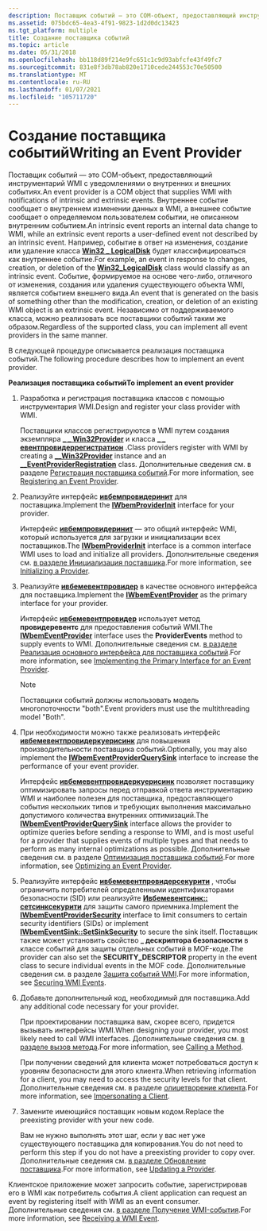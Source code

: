 ```yaml
---
description: Поставщик событий — это COM-объект, предоставляющий инструментарий WMI с уведомлениями о внутренних и внешних событиях.
ms.assetid: 075bdc65-4ea3-4f91-9823-1d2d0dc13423
ms.tgt_platform: multiple
title: Создание поставщика событий
ms.topic: article
ms.date: 05/31/2018
ms.openlocfilehash: bb118d89f214e9fc651c1c9d93abfcfe43f49fc7
ms.sourcegitcommit: 831e8f3db78ab820e1710cede244553c70e50500
ms.translationtype: MT
ms.contentlocale: ru-RU
ms.lasthandoff: 01/07/2021
ms.locfileid: "105711720"
---
```

# <a name="writing-an-event-provider"></a><span data-ttu-id="f7f67-103">Создание поставщика событий</span><span class="sxs-lookup"><span data-stu-id="f7f67-103">Writing an Event Provider</span></span>

<span data-ttu-id="f7f67-104">Поставщик событий — это COM-объект, предоставляющий инструментарий WMI с уведомлениями о внутренних и внешних событиях.</span><span class="sxs-lookup"><span data-stu-id="f7f67-104">An event provider is a COM object that supplies WMI with notifications of intrinsic and extrinsic events.</span></span> <span data-ttu-id="f7f67-105">Внутреннее событие сообщает о внутреннем изменении данных в WMI, а внешнее событие сообщает о определяемом пользователем событии, не описанном внутренним событием.</span><span class="sxs-lookup"><span data-stu-id="f7f67-105">An intrinsic event reports an internal data change to WMI, while an extrinsic event reports a user-defined event not described by an intrinsic event.</span></span> <span data-ttu-id="f7f67-106">Например, событие в ответ на изменения, создание или удаление класса [**Win32 \_ LogicalDisk**](/windows/desktop/CIMWin32Prov/win32-logicaldisk) будет классифицироваться как внутреннее событие.</span><span class="sxs-lookup"><span data-stu-id="f7f67-106">For example, an event in response to changes, creation, or deletion of the [**Win32\_LogicalDisk**](/windows/desktop/CIMWin32Prov/win32-logicaldisk) class would classify as an intrinsic event.</span></span> <span data-ttu-id="f7f67-107">Событие, формируемое на основе чего-либо, отличного от изменения, создания или удаления существующего объекта WMI, является событием внешнего вида.</span><span class="sxs-lookup"><span data-stu-id="f7f67-107">An event that is generated on the basis of something other than the modification, creation, or deletion of an existing WMI object is an extrinsic event.</span></span> <span data-ttu-id="f7f67-108">Независимо от поддерживаемого класса, можно реализовать все поставщики событий таким же образом.</span><span class="sxs-lookup"><span data-stu-id="f7f67-108">Regardless of the supported class, you can implement all event providers in the same manner.</span></span>

<span data-ttu-id="f7f67-109">В следующей процедуре описывается реализация поставщика событий.</span><span class="sxs-lookup"><span data-stu-id="f7f67-109">The following procedure describes how to implement an event provider.</span></span>

<span data-ttu-id="f7f67-110">**Реализация поставщика событий**</span><span class="sxs-lookup"><span data-stu-id="f7f67-110">**To implement an event provider**</span></span>

1.  <span data-ttu-id="f7f67-111">Разработка и регистрация поставщика классов с помощью инструментария WMI.</span><span class="sxs-lookup"><span data-stu-id="f7f67-111">Design and register your class provider with WMI.</span></span>

    <span data-ttu-id="f7f67-112">Поставщики классов регистрируются в WMI путем создания экземпляра [**\_ \_ Win32Provider**](--win32provider.md) и класса [**\_ \_ евентпровидеррегистратион**](--eventproviderregistration.md) .</span><span class="sxs-lookup"><span data-stu-id="f7f67-112">Class providers register with WMI by creating a [**\_\_Win32Provider**](--win32provider.md) instance and an [**\_\_EventProviderRegistration**](--eventproviderregistration.md) class.</span></span> <span data-ttu-id="f7f67-113">Дополнительные сведения см. в разделе [Регистрация поставщика событий](registering-an-event-provider.md).</span><span class="sxs-lookup"><span data-stu-id="f7f67-113">For more information, see [Registering an Event Provider](registering-an-event-provider.md).</span></span>

2.  <span data-ttu-id="f7f67-114">Реализуйте интерфейс [**ивбемпровидеринит**](/windows/desktop/api/Wbemprov/nn-wbemprov-iwbemproviderinit) для поставщика.</span><span class="sxs-lookup"><span data-stu-id="f7f67-114">Implement the [**IWbemProviderInit**](/windows/desktop/api/Wbemprov/nn-wbemprov-iwbemproviderinit) interface for your provider.</span></span>

    <span data-ttu-id="f7f67-115">Интерфейс [**ивбемпровидеринит**](/windows/desktop/api/Wbemprov/nn-wbemprov-iwbemproviderinit) — это общий интерфейс WMI, который используется для загрузки и инициализации всех поставщиков.</span><span class="sxs-lookup"><span data-stu-id="f7f67-115">The [**IWbemProviderInit**](/windows/desktop/api/Wbemprov/nn-wbemprov-iwbemproviderinit) interface is a common interface WMI uses to load and initialize all providers.</span></span> <span data-ttu-id="f7f67-116">Дополнительные сведения см. [в разделе Инициализация поставщика](initializing-a-provider.md).</span><span class="sxs-lookup"><span data-stu-id="f7f67-116">For more information, see [Initializing a Provider](initializing-a-provider.md).</span></span>

3.  <span data-ttu-id="f7f67-117">Реализуйте [**ивбемевентпровидер**](/windows/desktop/api/Wbemprov/nn-wbemprov-iwbemeventprovider) в качестве основного интерфейса для поставщика.</span><span class="sxs-lookup"><span data-stu-id="f7f67-117">Implement the [**IWbemEventProvider**](/windows/desktop/api/Wbemprov/nn-wbemprov-iwbemeventprovider) as the primary interface for your provider.</span></span>

    <span data-ttu-id="f7f67-118">Интерфейс [**ивбемевентпровидер**](/windows/desktop/api/Wbemprov/nn-wbemprov-iwbemeventprovider) использует метод **провидеревентс** для предоставления событий WMI.</span><span class="sxs-lookup"><span data-stu-id="f7f67-118">The [**IWbemEventProvider**](/windows/desktop/api/Wbemprov/nn-wbemprov-iwbemeventprovider) interface uses the **ProviderEvents** method to supply events to WMI.</span></span> <span data-ttu-id="f7f67-119">Дополнительные сведения см. [в разделе Реализация основного интерфейса для поставщика событий](implementing-the-primary-interface-for-an-event-provider.md).</span><span class="sxs-lookup"><span data-stu-id="f7f67-119">For more information, see [Implementing the Primary Interface for an Event Provider](implementing-the-primary-interface-for-an-event-provider.md).</span></span>

    > [!Note]  
    > <span data-ttu-id="f7f67-120">Поставщики событий должны использовать модель многопоточности "both".</span><span class="sxs-lookup"><span data-stu-id="f7f67-120">Event providers must use the multithreading model "Both".</span></span>

     

4.  <span data-ttu-id="f7f67-121">При необходимости можно также реализовать интерфейс [**ивбемевентпровидеркуерисинк**](/windows/desktop/api/Wbemprov/nn-wbemprov-iwbemeventproviderquerysink) для повышения производительности поставщика событий.</span><span class="sxs-lookup"><span data-stu-id="f7f67-121">Optionally, you may also implement the [**IWbemEventProviderQuerySink**](/windows/desktop/api/Wbemprov/nn-wbemprov-iwbemeventproviderquerysink) interface to increase the performance of your event provider.</span></span>

    <span data-ttu-id="f7f67-122">Интерфейс [**ивбемевентпровидеркуерисинк**](/windows/desktop/api/Wbemprov/nn-wbemprov-iwbemeventproviderquerysink) позволяет поставщику оптимизировать запросы перед отправкой ответа инструментарию WMI и наиболее полезен для поставщика, предоставляющего события нескольких типов и требующих выполнения максимально допустимого количества внутренних оптимизаций.</span><span class="sxs-lookup"><span data-stu-id="f7f67-122">The [**IWbemEventProviderQuerySink**](/windows/desktop/api/Wbemprov/nn-wbemprov-iwbemeventproviderquerysink) interface allows the provider to optimize queries before sending a response to WMI, and is most useful for a provider that supplies events of multiple types and that needs to perform as many internal optimizations as possible.</span></span> <span data-ttu-id="f7f67-123">Дополнительные сведения см. в разделе [Оптимизация поставщика событий](optimizing-an-event-provider.md).</span><span class="sxs-lookup"><span data-stu-id="f7f67-123">For more information, see [Optimizing an Event Provider](optimizing-an-event-provider.md).</span></span>

5.  <span data-ttu-id="f7f67-124">Реализуйте интерфейс [**ивбемевентпровидерсекурити**](/windows/desktop/api/Wbemprov/nn-wbemprov-iwbemeventprovidersecurity) , чтобы ограничить потребителей определенными идентификаторами безопасности (SID) или реализуйте [**Ивбемевентсинк:: сетсинксекурити**](/windows/desktop/api/Wbemprov/nf-wbemprov-iwbemeventsink-setsinksecurity) для защиты самого приемника.</span><span class="sxs-lookup"><span data-stu-id="f7f67-124">Implement the [**IWbemEventProviderSecurity**](/windows/desktop/api/Wbemprov/nn-wbemprov-iwbemeventprovidersecurity) interface to limit consumers to certain security identifiers (SIDs) or implement [**IWbemEventSink::SetSinkSecurity**](/windows/desktop/api/Wbemprov/nf-wbemprov-iwbemeventsink-setsinksecurity) to secure the sink itself.</span></span> <span data-ttu-id="f7f67-125">Поставщик также может установить свойство **\_ дескриптора безопасности** в классе событий для защиты отдельных событий в MOF-коде.</span><span class="sxs-lookup"><span data-stu-id="f7f67-125">The provider can also set the **SECURITY\_DESCRIPTOR** property in the event class to secure individual events in the MOF code.</span></span> <span data-ttu-id="f7f67-126">Дополнительные сведения см. в разделе [Защита событий WMI](securing-wmi-events.md).</span><span class="sxs-lookup"><span data-stu-id="f7f67-126">For more information, see [Securing WMI Events](securing-wmi-events.md).</span></span>
6.  <span data-ttu-id="f7f67-127">Добавьте дополнительный код, необходимый для поставщика.</span><span class="sxs-lookup"><span data-stu-id="f7f67-127">Add any additional code necessary for your provider.</span></span>

    <span data-ttu-id="f7f67-128">При проектировании поставщика вам, скорее всего, придется вызывать интерфейсы WMI.</span><span class="sxs-lookup"><span data-stu-id="f7f67-128">When designing your provider, you most likely need to call WMI interfaces.</span></span> <span data-ttu-id="f7f67-129">Дополнительные сведения см. [в разделе вызов метода](calling-a-method.md).</span><span class="sxs-lookup"><span data-stu-id="f7f67-129">For more information, see [Calling a Method](calling-a-method.md).</span></span>

    <span data-ttu-id="f7f67-130">При получении сведений для клиента может потребоваться доступ к уровням безопасности для этого клиента.</span><span class="sxs-lookup"><span data-stu-id="f7f67-130">When retrieving information for a client, you may need to access the security levels for that client.</span></span> <span data-ttu-id="f7f67-131">Дополнительные сведения см. в разделе [олицетворение клиента](impersonating-a-client.md).</span><span class="sxs-lookup"><span data-stu-id="f7f67-131">For more information, see [Impersonating a Client](impersonating-a-client.md).</span></span>

7.  <span data-ttu-id="f7f67-132">Замените имеющийся поставщик новым кодом.</span><span class="sxs-lookup"><span data-stu-id="f7f67-132">Replace the preexisting provider with your new code.</span></span>

    <span data-ttu-id="f7f67-133">Вам не нужно выполнять этот шаг, если у вас нет уже существующего поставщика для копирования.</span><span class="sxs-lookup"><span data-stu-id="f7f67-133">You do not need to perform this step if you do not have a preexisting provider to copy over.</span></span> <span data-ttu-id="f7f67-134">Дополнительные сведения см. [в разделе Обновление поставщика](updating-a-provider.md).</span><span class="sxs-lookup"><span data-stu-id="f7f67-134">For more information, see [Updating a Provider](updating-a-provider.md).</span></span>

<span data-ttu-id="f7f67-135">Клиентское приложение может запросить событие, зарегистрировав его в WMI как потребитель события.</span><span class="sxs-lookup"><span data-stu-id="f7f67-135">A client application can request an event by registering itself with WMI as an event consumer.</span></span> <span data-ttu-id="f7f67-136">Дополнительные сведения см. [в разделе Получение WMI-события](receiving-a-wmi-event.md).</span><span class="sxs-lookup"><span data-stu-id="f7f67-136">For more information, see [Receiving a WMI Event](receiving-a-wmi-event.md).</span></span>

 

 
